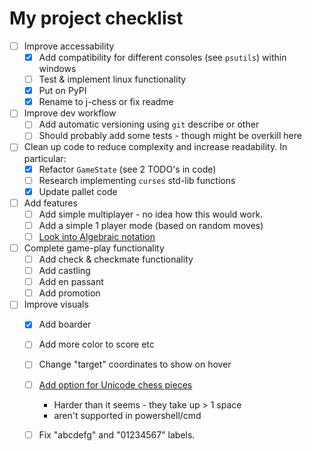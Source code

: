 # My project checklist

- [ ] Improve accessability
  - [X] Add compatibility for different consoles (see `psutils`) within windows
  - [ ] Test & implement linux functionality
  - [X] Put on PyPI
  - [X] Rename to j-chess or fix readme
- [ ] Improve dev workflow
  - [ ] Add automatic versioning using `git` describe or other
  - [ ] Should probably add some tests - though might be overkill here
- [ ] Clean up code to reduce complexity and increase readability. In particular:
  - [X] Refactor `GameState` (see 2 TODO's in code)
  - [ ] Research implementing `curses` std-lib functions
  - [X] Update pallet code
- [ ] Add features
  - [ ] Add simple multiplayer - no idea how this would work.
  - [ ] Add a simple 1 player mode (based on random moves)
  - [ ] [Look into Algebraic notation](https://en.wikipedia.org/wiki/Algebraic_notation_(chess))
- [ ] Complete game-play functionality
  - [ ] Add check & checkmate functionality
  - [ ] Add castling
  - [ ] Add en passant
  - [ ] Add promotion
- [ ] Improve visuals
  - [X] Add boarder
  - [ ] Add more color to score etc
  - [ ] Change "target" coordinates to show on hover
  - [ ] [Add option for Unicode chess pieces](https://en.wikipedia.org/wiki/Chess_symbols_in_Unicode)

    * Harder than it seems - they take up > 1 space
    * aren't supported in powershell/cmd
  - [ ] Fix "abcdefg" and "01234567" labels.